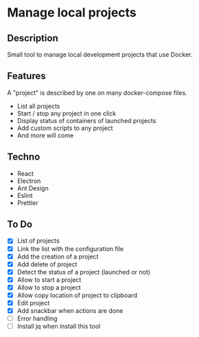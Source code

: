 # Manage local projects

## Description

Small tool to manage local development projects that use Docker.

## Features

A "project" is described by one on many docker-compose files.

- List all projects
- Start / stop any project in one click
- Display status of containers of launched projects
- Add custom scripts to any project
- And more will come

## Techno

- React
- Electron
- Ant Design
- Eslint
- Prettier

## To Do

- [x] List of projects
- [x] Link the list with the configuration file
- [x] Add the creation of a project
- [x] Add delete of project
- [x] Detect the status of a project (launched or not)
- [x] Allow to start a project
- [x] Allow to stop a project
- [x] Allow copy location of project to clipboard
- [x] Edit project
- [x] Add snackbar when actions are done
- [ ] Error handling
- [ ] Install jq when install this tool
